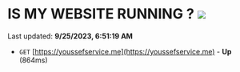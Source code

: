 # IS MY WEBSITE RUNNING ? [![](https://img.shields.io/static/v1?label=Sponsor&message=%E2%9D%A4&logo=GitHub&color=%23fe8e86)](https://github.com/sponsors/<username>)

Last updated: **9/25/2023, 6:51:19 AM**

- `GET` [https://youssefservice.me](https://youssefservice.me) - **Up** (864ms)

